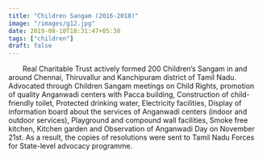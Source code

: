 ```yaml
---
title: "Children Sangam (2016-2018)"
image: "/images/g12.jpg"
date: 2019-08-10T18:31:47+05:30
tags: ["children"]
draft: false
---
```


&emsp;&emsp;Real Charitable Trust actively formed 200 Children’s Sangam in and around Chennai, Thiruvallur and Kanchipuram district of Tamil Nadu. Advocated through Children Sangam meetings on Child Rights, promotion of quality Anganwadi centers with Pacca building, Construction of child-friendly toilet, Protected drinking water, Electricity facilities, Display of information board about the services of Anganwadi centers (indoor and outdoor services), Playground and compound wall facilities, Smoke free kitchen, Kitchen garden and Observation of Anganwadi Day on November 21st. As a result, the copies of resolutions were sent to Tamil Nadu Forces for State-level advocacy programme.